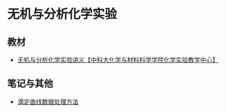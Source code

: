 # 无机与分析化学实验

## 教材

* [无机与分析化学实验讲义【中科大化学与材料科学学院化学实验教学中心】](https://easylink.cc/mqlhqk)

## 笔记与其他

* [滴定曲线数据处理方法](https://easylink.cc/v81i76)
